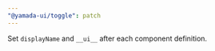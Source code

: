 ```yaml
---
"@yamada-ui/toggle": patch
---
```


Set `displayName` and `__ui__` after each component definition.
